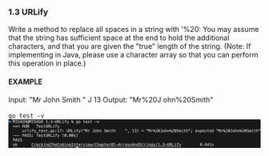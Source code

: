 ### 1.3 URLify
Write a method to replace all spaces in a string with '%20: You may assume that the string has sufficient space at the end to hold the additional characters, and that you are given the "true" length of the string. (Note: If implementing in Java, please use a character array so that you can perform this operation in place.)
#### EXAMPLE
Input: "Mr John Smith " J 13
Output: "Mr%20J ohn%20Smith"


`go test -v`
![Test Result](_testResult.png)